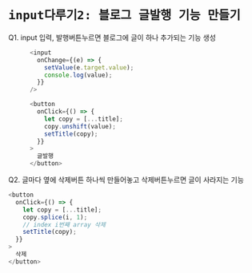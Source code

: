 # `input다루기2: 블로그 글발행 기능 만들기`

Q1. input 입력, 발행버튼누르면 블로그에 글이 하나 추가되는 기능 생성<br>

```js
      <input
        onChange={(e) => {
          setValue(e.target.value);
          console.log(value);
        }}
      />

      <button
        onClick={() => {
          let copy = [...title];
          copy.unshift(value);
          setTitle(copy);
        }}
      >
        글발행
      </button>
```

Q2. 글마다 옆에 삭제버튼 하나씩 만들어놓고 삭제버튼누르면 글이 사라지는 기능

```js
<button
  onClick={() => {
    let copy = [...title];
    copy.splice(i, 1);
    // index i번째 array 삭제
    setTitle(copy);
  }}
>
  삭제
</button>
```
